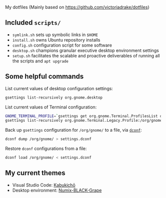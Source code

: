 My dotfiles
(Mainly based on https://github.com/victoriadrake/dotfiles)

## Included `scripts/`

- `symlink.sh` sets up symbolic links in `$HOME`
- `install.sh` owns Ubuntu repository installs
- `config.sh` configuration script for some software
- `desktop.sh` champions granular executive desktop environment settings
- `setup.sh` facilitates the scalable and proactive deliverables of running all the scripts and `apt upgrade`

## Some helpful commands

List current values of desktop configuration settings:

```sh
gsettings list-recursively org.gnome.desktop
```

List current values of Terminal configuration:

```sh
GNOME_TERMINAL_PROFILE=`gsettings get org.gnome.Terminal.ProfilesList default | awk -F \' '{print $2}'`
gsettings list-recursively org.gnome.Terminal.Legacy.Profile:/org/gnome/terminal/legacy/profiles:/:$GNOME_TERMINAL_PROFILE/
```

Back up `gsettings` configuration for `/org/gnome/` to a file, via [`dconf`](https://developer.gnome.org/dconf/unstable/dconf-tool.html):

```sh
dconf dump /org/gnome/ > settings.dconf
```

Restore `dconf` configurations from a file:

```sh
dconf load /org/gnome/ < settings.dconf
```

## My current themes

- Visual Studio Code: [Kabukichō](https://github.com/victoriadrake/kabukicho-vscode)
- Desktop environment: [Numix-BLACK-Grape](https://www.pling.com/p/1335655/)
